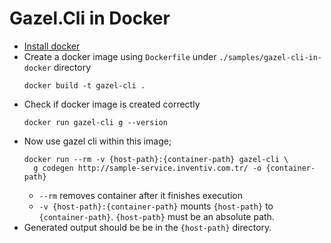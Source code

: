 # Gazel.Cli in Docker

- [Install docker](https://docs.docker.com/engine/install/)
- Create a docker image using `Dockerfile` under
  `./samples/gazel-cli-in-docker` directory
  ```
  docker build -t gazel-cli .
  ```
- Check if docker image is created correctly
  ```
  docker run gazel-cli g --version
  ```
- Now use gazel cli within this image;
  ```
  docker run --rm -v {host-path}:{container-path} gazel-cli \
    g codegen http://sample-service.inventiv.com.tr/ -o {container-path}
  ```
  - `--rm` removes container after it finishes execution
  - `-v {host-path}:{container-path}` mounts `{host-path}` to
    `{container-path}`. `{host-path}` must be an absolute path.
- Generated output should be be in the `{host-path}` directory.
